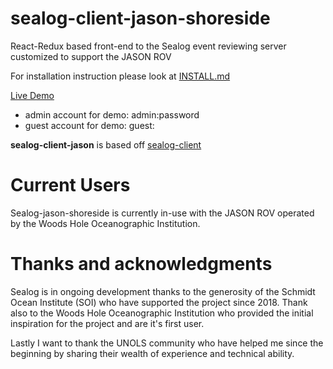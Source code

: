# sealog-client-jason-shoreside
React-Redux based front-end to the Sealog event reviewing server customized to support the JASON ROV

For installation instruction please look at [INSTALL.md](./INSTALL.md)

[Live Demo](https://sealog-jason-shoreside.oceandatarat.org)

- admin account for demo: admin:password
- guest account for demo: guest:<no password>

**sealog-client-jason** is based off [sealog-client](https://github.com/webbpinner/sealog-client-shoreside)

# Current Users
Sealog-jason-shoreside is currently in-use with the JASON ROV operated by the Woods Hole Oceanographic Institution.

# Thanks and acknowledgments
Sealog is in ongoing development thanks to the generosity of the Schmidt Ocean Institute (SOI) who have supported the project since 2018. Thank also to the Woods Hole Oceanographic Institution who provided the initial inspiration for the project and are it's first user.

Lastly I want to thank the UNOLS community who have helped me since the beginning by sharing their wealth of experience and technical ability.
